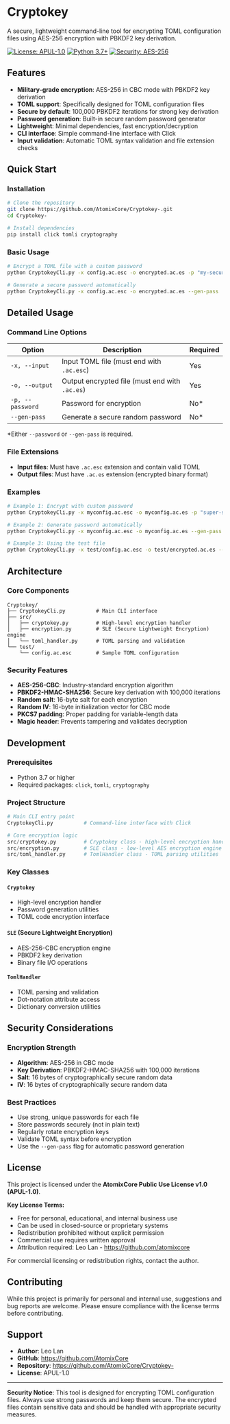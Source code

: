 # Cryptokey

A secure, lightweight command-line tool for encrypting TOML configuration files using AES-256 encryption with PBKDF2 key derivation.

[![License: APUL-1.0](https://img.shields.io/badge/License-APUL--1.0-blue.svg)](LICENSE)
[![Python 3.7+](https://img.shields.io/badge/python-3.7+-blue.svg)](https://www.python.org/downloads/)
[![Security: AES-256](https://img.shields.io/badge/Security-AES--256-green.svg)](https://en.wikipedia.org/wiki/Advanced_Encryption_Standard)

## Features

- **Military-grade encryption**: AES-256 in CBC mode with PBKDF2 key derivation
- **TOML support**: Specifically designed for TOML configuration files
- **Secure by default**: 100,000 PBKDF2 iterations for strong key derivation
- **Password generation**: Built-in secure random password generator
- **Lightweight**: Minimal dependencies, fast encryption/decryption
- **CLI interface**: Simple command-line interface with Click
- **Input validation**: Automatic TOML syntax validation and file extension checks

## Quick Start

### Installation

```bash
# Clone the repository
git clone https://github.com/AtomixCore/Cryptokey-.git
cd Cryptokey-

# Install dependencies
pip install click tomli cryptography
```

### Basic Usage

```bash
# Encrypt a TOML file with a custom password
python CryptokeyCli.py -x config.ac.esc -o encrypted.ac.es -p "my-secure-password"

# Generate a secure password automatically
python CryptokeyCli.py -x config.ac.esc -o encrypted.ac.es --gen-pass
```

## Detailed Usage

### Command Line Options

| Option | Description | Required |
|--------|-------------|----------|
| `-x, --input` | Input TOML file (must end with `.ac.esc`) | Yes |
| `-o, --output` | Output encrypted file (must end with `.ac.es`) | Yes |
| `-p, --password` | Password for encryption | No* |
| `--gen-pass` | Generate a secure random password | No* |

*Either `--password` or `--gen-pass` is required.

### File Extensions

- **Input files**: Must have `.ac.esc` extension and contain valid TOML
- **Output files**: Must have `.ac.es` extension (encrypted binary format)

### Examples

```bash
# Example 1: Encrypt with custom password
python CryptokeyCli.py -x myconfig.ac.esc -o myconfig.ac.es -p "super-secret-123"

# Example 2: Generate password automatically
python CryptokeyCli.py -x myconfig.ac.esc -o myconfig.ac.es --gen-pass

# Example 3: Using the test file
python CryptokeyCli.py -x test/config.ac.esc -o test/encrypted.ac.es --gen-pass
```

## Architecture

### Core Components

```
Cryptokey/
├── CryptokeyCli.py          # Main CLI interface
├── src/
│   ├── cryptokey.py         # High-level encryption handler
│   ├── encryption.py        # SLE (Secure Lightweight Encryption) engine
│   └── toml_handler.py      # TOML parsing and validation
└── test/
    └── config.ac.esc        # Sample TOML configuration
```

### Security Features

- **AES-256-CBC**: Industry-standard encryption algorithm
- **PBKDF2-HMAC-SHA256**: Secure key derivation with 100,000 iterations
- **Random salt**: 16-byte salt for each encryption
- **Random IV**: 16-byte initialization vector for CBC mode
- **PKCS7 padding**: Proper padding for variable-length data
- **Magic header**: Prevents tampering and validates decryption

## Development

### Prerequisites

- Python 3.7 or higher
- Required packages: `click`, `tomli`, `cryptography`

### Project Structure

```python
# Main CLI entry point
CryptokeyCli.py          # Command-line interface with Click

# Core encryption logic
src/cryptokey.py         # Cryptokey class - high-level encryption handler
src/encryption.py        # SLE class - low-level AES encryption engine
src/toml_handler.py      # TomlHandler class - TOML parsing utilities
```

### Key Classes

#### `Cryptokey`
- High-level encryption handler
- Password generation utilities
- TOML code encryption interface

#### `SLE` (Secure Lightweight Encryption)
- AES-256-CBC encryption engine
- PBKDF2 key derivation
- Binary file I/O operations

#### `TomlHandler`
- TOML parsing and validation
- Dot-notation attribute access
- Dictionary conversion utilities

## Security Considerations

### Encryption Strength
- **Algorithm**: AES-256 in CBC mode
- **Key Derivation**: PBKDF2-HMAC-SHA256 with 100,000 iterations
- **Salt**: 16 bytes of cryptographically secure random data
- **IV**: 16 bytes of cryptographically secure random data

### Best Practices
- Use strong, unique passwords for each file
- Store passwords securely (not in plain text)
- Regularly rotate encryption keys
- Validate TOML syntax before encryption
- Use the `--gen-pass` flag for automatic password generation

## License

This project is licensed under the **AtomixCore Public Use License v1.0 (APUL-1.0)**.

**Key License Terms:**
- Free for personal, educational, and internal business use
- Can be used in closed-source or proprietary systems
- Redistribution prohibited without explicit permission
- Commercial use requires written approval
- Attribution required: Leo Lan - https://github.com/atomixcore

For commercial licensing or redistribution rights, contact the author.

## Contributing

While this project is primarily for personal and internal use, suggestions and bug reports are welcome. Please ensure compliance with the license terms before contributing.

## Support

- **Author**: Leo Lan
- **GitHub**: https://github.com/AtomixCore
- **Repository**: https://github.com/AtomixCore/Cryptokey-
- **License**: APUL-1.0

---

**Security Notice**: This tool is designed for encrypting TOML configuration files. Always use strong passwords and keep them secure. The encrypted files contain sensitive data and should be handled with appropriate security measures.
